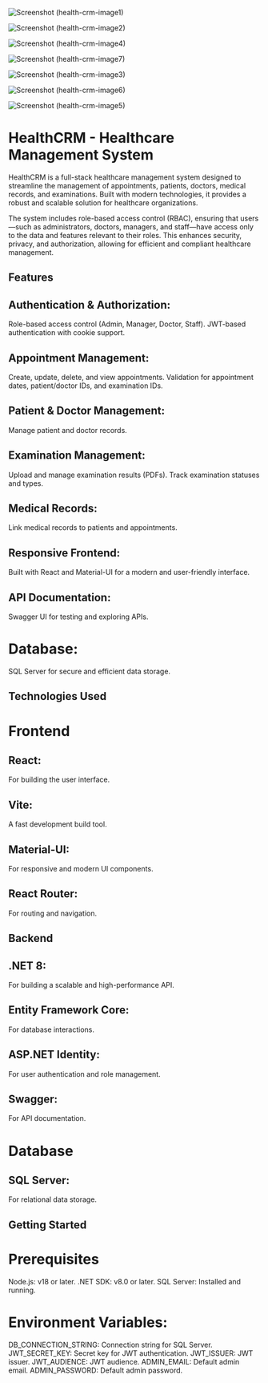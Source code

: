 ![Screenshot (health-crm-image1)](https://github.com/user-attachments/assets/d5d38786-65c1-43fc-b230-7cd20a66b10b)

![Screenshot (health-crm-image2)](https://github.com/user-attachments/assets/da683349-254c-495d-b4a3-44f8ada1e62b)

![Screenshot (health-crm-image4)](https://github.com/user-attachments/assets/ba037998-00c3-4140-9b09-24ba6bf841b4)

![Screenshot (health-crm-image7)](https://github.com/user-attachments/assets/001b334b-fd6f-42e7-8fac-7b516ecb0958)


![Screenshot (health-crm-image3)](https://github.com/user-attachments/assets/9c8a46aa-01d3-4bb6-993f-e957150b2ea8)

![Screenshot (health-crm-image6)](https://github.com/user-attachments/assets/6a8b0d07-05c5-4a57-b0da-f9b99cce8e4b)


![Screenshot (health-crm-image5)](https://github.com/user-attachments/assets/711fff06-3bc4-49cd-9c2d-b25c7f497475)




# HealthCRM - Healthcare Management System

HealthCRM is a full-stack healthcare management system designed to streamline the management of appointments, patients, doctors, medical records, and examinations. 
Built with modern technologies, it provides a robust and scalable solution for healthcare organizations.

The system includes role-based access control (RBAC), ensuring that users—such as administrators, doctors, managers, and staff—have access only to the data and features relevant to their roles. 
This enhances security, privacy, and authorization, allowing for efficient and compliant healthcare management.

## Features

## Authentication & Authorization:
Role-based access control (Admin, Manager, Doctor, Staff).
JWT-based authentication with cookie support.

## Appointment Management:
Create, update, delete, and view appointments.
Validation for appointment dates, patient/doctor IDs, and examination IDs.

## Patient & Doctor Management:
Manage patient and doctor records.

## Examination Management:
Upload and manage examination results (PDFs).
Track examination statuses and types.

## Medical Records:
Link medical records to patients and appointments.

## Responsive Frontend:
Built with React and Material-UI for a modern and user-friendly interface.

## API Documentation:
Swagger UI for testing and exploring APIs.

# Database:
SQL Server for secure and efficient data storage.

## Technologies Used

# Frontend

## React: 
For building the user interface.

## Vite: 
A fast development build tool.

## Material-UI: 
For responsive and modern UI components.

## React Router: 
For routing and navigation.

## Backend

## .NET 8: 
For building a scalable and high-performance API.

## Entity Framework Core: 
For database interactions.

## ASP.NET Identity: 
For user authentication and role management.

## Swagger: 
For API documentation.

# Database

## SQL Server: 
For relational data storage.

## Getting Started

# Prerequisites

Node.js: v18 or later.
.NET SDK: v8.0 or later.
SQL Server: Installed and running.

# Environment Variables:

DB_CONNECTION_STRING: Connection string for SQL Server.
JWT_SECRET_KEY: Secret key for JWT authentication.
JWT_ISSUER: JWT issuer.
JWT_AUDIENCE: JWT audience.
ADMIN_EMAIL: Default admin email.
ADMIN_PASSWORD: Default admin password.

